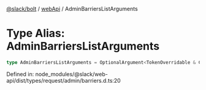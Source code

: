 [@slack/bolt](../../../../index.md) / [webApi](../index.md) / AdminBarriersListArguments

# Type Alias: AdminBarriersListArguments

```ts
type AdminBarriersListArguments = OptionalArgument<TokenOverridable & CursorPaginationEnabled>;
```

Defined in: node\_modules/@slack/web-api/dist/types/request/admin/barriers.d.ts:20
